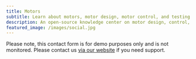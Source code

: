 ```yaml
---
title: Motors
subtitle: Learn about motors, motor design, motor control, and testing! 
description: An open-source knowledge center on motor design, control, and testing for electric vehicles and robotics.
featured_image: /images/social.jpg
---
```


Please note, this contact form is for demo purposes only and is not monitored. Please contact us [via our website](https://jekyllthemes.io) if you need support.
